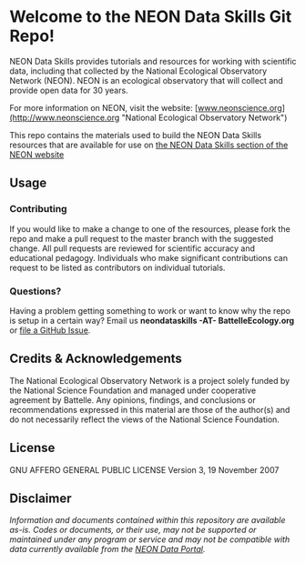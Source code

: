 Welcome to the NEON Data Skills Git Repo!
===============================

NEON Data Skills provides tutorials and resources for working with scientific 
data, including that collected by the National Ecological Observatory Network 
(NEON). NEON is an ecological observatory that will collect and provide open 
data for 30 years. 

For more information on NEON, visit the website: 
[www.neonscience.org](http://www.neonscience.org "National Ecological Observatory Network")

This repo contains the materials used to build the NEON Data Skills resources 
that are available for use on 
[the NEON Data Skills section of the NEON website](www.neonscience.org/neon-data-skills)

<!-- ****** Usage ****** -->
Usage
-----

### Contributing
If you would like to make a change to one of the resources, please fork the repo
and make a pull request to the master branch with the suggested change. All pull
requests are reviewed for scientific accuracy and educational pedagogy. Individuals
who make significant contributions can request to be listed as contributors on 
individual tutorials. 

### Questions?

Having a problem getting something to work or want to know why the repo is setup 
in a certain way? Email us **neondataskills -AT- BattelleEcology.org** or 
[file a GitHub Issue](https://github.com/neonscience/NEON-Data-Skills/issues). 


<!-- ****** Acknowledgements ****** -->
Credits & Acknowledgements
--------------------------

<!-- Acknowledgements text -->
The National Ecological Observatory Network is a project solely funded by the 
National Science Foundation and managed under cooperative agreement by Battelle. 
Any opinions, findings, and conclusions or recommendations expressed in this 
material are those of the author(s) and do not necessarily reflect the views of 
the National Science Foundation.

<!-- ****** License ****** -->
License
-------

 GNU AFFERO GENERAL PUBLIC LICENSE Version 3, 19 November 2007

<!-- ****** Disclaimer ****** -->
Disclaimer
----------

*Information and documents contained within this repository are available as-is. Codes or documents, or their use, may not be supported or maintained under any program or service and may not be compatible with data currently available from the [NEON Data Portal](http://data.neonscience.org).*

